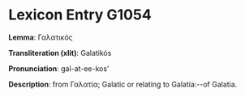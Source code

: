 # Lexicon Entry G1054

**Lemma**: Γαλατικός

**Transliteration (xlit)**: Galatikós

**Pronunciation**: gal-at-ee-kos'

**Description**:
from Γαλατία; Galatic or relating to Galatia:--of Galatia.
